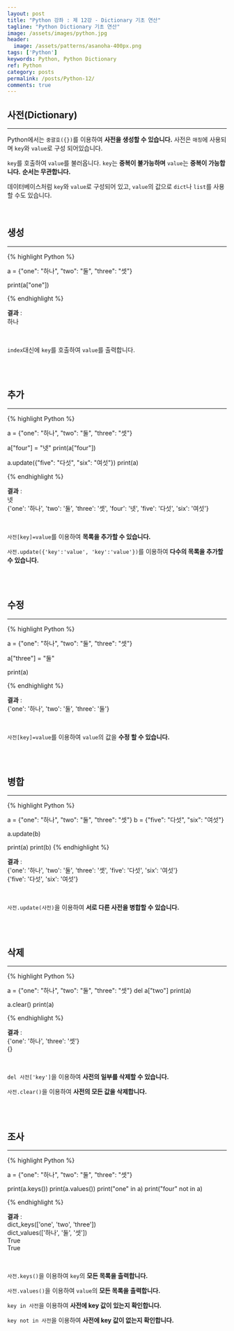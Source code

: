 ```yaml
---
layout: post
title: "Python 강좌 : 제 12강 - Dictionary 기초 연산"
tagline: "Python Dictionary 기초 연산"
image: /assets/images/python.jpg
header:
  image: /assets/patterns/asanoha-400px.png
tags: ['Python']
keywords: Python, Python Dictionary
ref: Python
category: posts
permalink: /posts/Python-12/
comments: true
---
```


## 사전(Dictionary) ##
----------

Python에서는 `중괄호({})`를 이용하여 **사전을 생성할 수 있습니다.** 사전은 `매칭`에 사용되며 `key`와 `value`로 구성 되어있습니다.

`key`를 호출하여 `value`를 불러옵니다. `key`는 **중복이 불가능하며** `value`는 **중복이 가능합니다.** **순서는 무관합니다.**

데이터베이스처럼 `key`와 `value`로 구성되어 있고, `value`의 값으로 `dict`나 `list`를 사용할 수도 있습니다.

<br>

## 생성 ##
----------

{% highlight Python %}

a = {"one": "하나", "two": "둘", "three": "셋"}

print(a["one"])

{% endhighlight %}

**결과**
:    
하나

<br>

`index`대신에 `key`를 호출하여 `value`를 출력합니다.

<br>
<br>

## 추가 ##
----------

{% highlight Python %}

a = {"one": "하나", "two": "둘", "three": "셋"}

a["four"] = "넷"
print(a["four"])

a.update({"five": "다섯", "six": "여섯"})
print(a)

{% endhighlight %}

**결과**
:    
넷<br>
{'one': '하나', 'two': '둘', 'three': '셋', 'four': '넷', 'five': '다섯', 'six': '여섯'}

<br>

`사전[key]=value`를 이용하여 **목록을 추가할 수 있습니다.**

`사전.update({'key':'value', 'key':'value'})`를 이용하여 **다수의 목록을 추가할 수 있습니다.**

<br>
<br>

## 수정 ##
----------

{% highlight Python %}

a = {"one": "하나", "two": "둘", "three": "셋"}

a["three"] = "둘"

print(a)

{% endhighlight %}

**결과**
:    
{'one': '하나', 'two': '둘', 'three': '둘'}

<br>

`사전[key]=value`를 이용하여 `value`의 값을 **수정 할 수 있습니다.**

<br>
<br>

## 병합 ##
----------

{% highlight Python %}

a = {"one": "하나", "two": "둘", "three": "셋"}
b = {"five": "다섯", "six": "여섯"}

a.update(b)

print(a)
print(b)
{% endhighlight %}

**결과**
:    
{'one': '하나', 'two': '둘', 'three': '셋', 'five': '다섯', 'six': '여섯'}<br>
{'five': '다섯', 'six': '여섯'}

<br>

`사전.update(사전)`을 이용하여 **서로 다른 사전을 병합할 수 있습니다.**

<br>
<br>

## 삭제 ##
----------

{% highlight Python %}

a = {"one": "하나", "two": "둘", "three": "셋"}
del a["two"]
print(a)

a.clear()
print(a)

{% endhighlight %}

**결과**
:    
{'one': '하나', 'three': '셋'}<br>
{}

<br>

`del 사전['key']`을 이용하여 **사전의 일부를 삭제할 수 있습니다.**

`사전.clear()`을 이용하여 **사전의 모든 값을 삭제합니다.**

<br>
<br>

## 조사 ##
----------

{% highlight Python %}

a = {"one": "하나", "two": "둘", "three": "셋"}

print(a.keys())
print(a.values())
print("one" in a)
print("four" not in a)

{% endhighlight %}

**결과**
:    
dict_keys(['one', 'two', 'three']) <br>
dict_values(['하나', '둘', '셋'])<br>
True<br>
True

<br>

`사전.keys()`을 이용하여 `key`의 **모든 목록을 출력합니다.**

`사전.values()`을 이용하여 `value`의 **모든 목록을 출력합니다.**

`key in 사전`을 이용하여 **사전에 key 값이 있는지 확인합니다.**

`key not in 사전`을 이용하여 **사전에 key 값이 없는지 확인합니다.**
